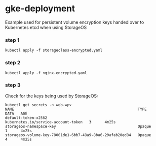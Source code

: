 # gke-deployment

Example used for persistent volume encryption keys handed over to Kubernetes etcd when using StorageOS

### step 1
```
kubectl apply -f storageclass-encrypted.yaml
```

### step 2
```
kubectl apply -f nginx-encrypted.yaml
```

### step 3 
Check for the keys being used by StorageOS:
```
kubectl get secrets -n web-wpv
NAME                                                        TYPE                                  DATA   AGE
default-token-x2562                                         kubernetes.io/service-account-token   3      4m25s
storageos-namespace-key                                     Opaque                                1      4m25s
storageos-volume-key-78001de1-6bb7-48a9-8ba6-29afab20ed84   Opaque                                4      4m25s
```
